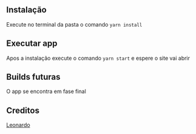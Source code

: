 ## Instalação

Execute no terminal da pasta o comando `yarn install`

## Executar app

Apos a instalação execute o comando `yarn start` e espere o site vai abrir

## Builds futuras

O app se encontra em fase final

## Creditos

[Leonardo](https://github.com/Leeo-Henrique)
